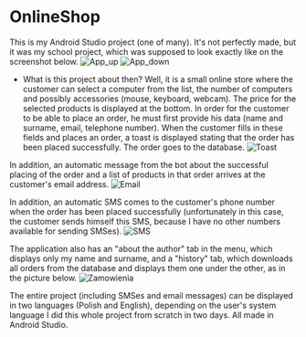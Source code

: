 # OnlineShop

This is my Android Studio project (one of many).
It's not perfectly made, but it was my school project, which was supposed to look exactly like on the screenshot below.
![App_up](https://user-images.githubusercontent.com/68535467/164110872-35eb8633-cfc9-4b49-8a2c-2384e366c5a4.jpg)
![App_down](https://user-images.githubusercontent.com/68535467/164110881-cb0cd33e-c7e4-4483-934d-9f386baae018.jpg)

- What is this project about then?
Well, it is a small online store where the customer can select a computer from the list, the number of 
computers and possibly accessories (mouse, keyboard, webcam). The price for the selected products is displayed at the bottom. 
In order for the customer to be able to place an order, he must first provide his data (name and surname, email, telephone number). 
When the customer fills in these fields and places an order, a toast is displayed stating that the order has been placed successfully. 
The order goes to the database.
![Toast](https://user-images.githubusercontent.com/68535467/164111414-2c1d0bf5-369c-42e1-b01f-a8e44a7eef73.jpg)


In addition, an automatic message from the bot about the successful placing of the order and a list 
of products in that order arrives at the customer's email address.
![Email](https://user-images.githubusercontent.com/68535467/164111367-e91b10d0-6cf9-4e7a-aa62-64470b5ddde5.jpg)


In addition, an automatic SMS comes to the customer's phone number 
when the order has been placed successfully (unfortunately in this case, the customer sends himself this SMS, because I have no other 
numbers available for sending SMSes).
![SMS](https://user-images.githubusercontent.com/68535467/164111325-c63cefd7-4207-44a3-8993-2fbd5678fa5a.png)

The application also has an "about the author" tab in the menu, which displays only my name and surname, 
and a "history" tab, which downloads all orders from the database and displays them one under the other, as in the picture below.
![Zamowienia](https://user-images.githubusercontent.com/68535467/164110520-5000e131-778e-4391-87ba-f674cafa8829.jpg)


The entire project (including SMSes and email messages) can be displayed in two languages (Polish and English), depending on the user's system language
I did this whole project from scratch in two days. All made in Android Studio.
